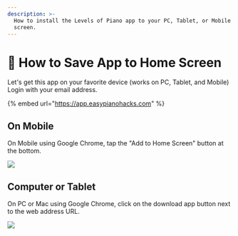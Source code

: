 ```yaml
---
description: >-
  How to install the Levels of Piano app to your PC, Tablet, or Mobile home
  screen.
---
```


# 📲 How to Save App to Home Screen

Let's get this app on your favorite device \(works on PC, Tablet, and Mobile\)  
Login with your email address.

{% embed url="https://app.easypianohacks.com" %}



## On Mobile

On Mobile using Google Chrome, tap the "Add to Home Screen" button at the bottom.

![](https://i.gyazo.com/0517130fc7a1b1359ff4af55bd632b0a.gif)

## Computer or Tablet

On PC or Mac using Google Chrome, click on the download app button next to the web address URL.

![](https://i.gyazo.com/6cfd580d6fd5fa272a0a72d01ed089f1.gif)



